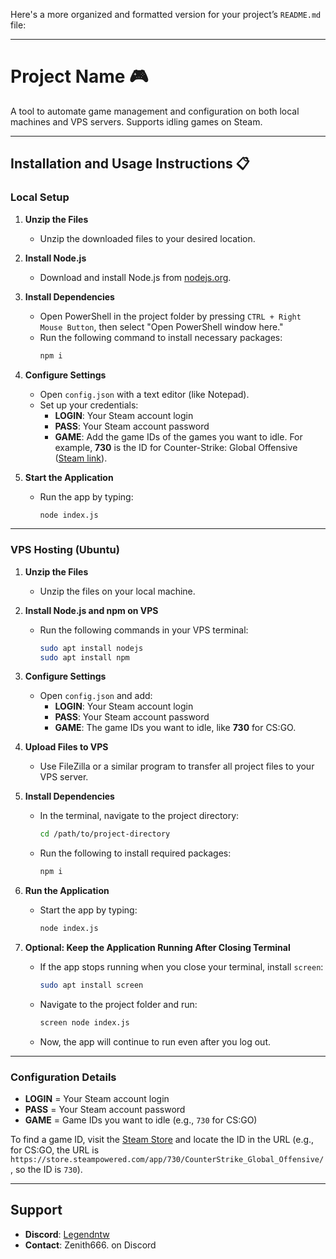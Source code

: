 Here's a more organized and formatted version for your project’s `README.md` file:

---

# Project Name 🎮

A tool to automate game management and configuration on both local machines and VPS servers. Supports idling games on Steam.

---

## Installation and Usage Instructions 📋

### Local Setup

1. **Unzip the Files**
   - Unzip the downloaded files to your desired location.

2. **Install Node.js**
   - Download and install Node.js from [nodejs.org](https://nodejs.org/en/download/).

3. **Install Dependencies**
   - Open PowerShell in the project folder by pressing `CTRL + Right Mouse Button`, then select "Open PowerShell window here."
   - Run the following command to install necessary packages:
     ```bash
     npm i
     ```

4. **Configure Settings**
   - Open `config.json` with a text editor (like Notepad).
   - Set up your credentials:
     - **LOGIN**: Your Steam account login
     - **PASS**: Your Steam account password
     - **GAME**: Add the game IDs of the games you want to idle. For example, **730** is the ID for Counter-Strike: Global Offensive ([Steam link](https://store.steampowered.com/app/730/CounterStrike_Global_Offensive/)).

5. **Start the Application**
   - Run the app by typing:
     ```bash
     node index.js
     ```

---

### VPS Hosting (Ubuntu)

1. **Unzip the Files**
   - Unzip the files on your local machine.

2. **Install Node.js and npm on VPS**
   - Run the following commands in your VPS terminal:
     ```bash
     sudo apt install nodejs
     sudo apt install npm
     ```

3. **Configure Settings**
   - Open `config.json` and add:
     - **LOGIN**: Your Steam account login
     - **PASS**: Your Steam account password
     - **GAME**: The game IDs you want to idle, like **730** for CS:GO.

4. **Upload Files to VPS**
   - Use FileZilla or a similar program to transfer all project files to your VPS server.

5. **Install Dependencies**
   - In the terminal, navigate to the project directory:
     ```bash
     cd /path/to/project-directory
     ```
   - Run the following to install required packages:
     ```bash
     npm i
     ```

6. **Run the Application**
   - Start the app by typing:
     ```bash
     node index.js
     ```

7. **Optional: Keep the Application Running After Closing Terminal**
   - If the app stops running when you close your terminal, install `screen`:
     ```bash
     sudo apt install screen
     ```
   - Navigate to the project folder and run:
     ```bash
     screen node index.js
     ```

   - Now, the app will continue to run even after you log out.

---

### Configuration Details

- **LOGIN** = Your Steam account login
- **PASS** = Your Steam account password
- **GAME** = Game IDs you want to idle (e.g., `730` for CS:GO)

To find a game ID, visit the [Steam Store](https://store.steampowered.com/) and locate the ID in the URL (e.g., for CS:GO, the URL is `https://store.steampowered.com/app/730/CounterStrike_Global_Offensive/`, so the ID is `730`).

---

## Support

- **Discord**: [Legendntw](https://discord.gg/legendntw)
- **Contact**: Zenith666. on Discord
